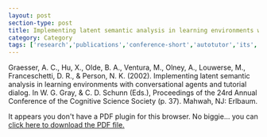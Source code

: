 ```yaml
---
layout: post
section-type: post
title: Implementing latent semantic analysis in learning environments with conversational agents and tutorial dialog
category: Category
tags: ['research','publications','conference-short','autotutor','its','education-research','semantics','nlp','discourse']
---
```

Graesser, A. C., Hu, X., Olde, B. A., Ventura, M., Olney, A., Louwerse, M., Franceschetti, D. R., & Person, N. K. (2002). Implementing latent semantic analysis in learning environments with conversational agents and tutorial dialog. In W. G. Gray, & C. D. Schunn (Eds.), Proceedings of the 24rd Annual Conference of the Cognitive Science Society (p. 37). Mahwah, NJ: Erlbaum. 

<object data="http://umdrive.memphis.edu/aolney/public/publications/Implementing%20Latent%20Semantic%20Analysis%20in%20Learning%20Environments%20with%20Conversational%20Agents%20and%20Tutorial%20Dialog.pdf" type="application/pdf" width="100%" height="600px">
 
  <p>It appears you don't have a PDF plugin for this browser.
  No biggie... you can <a href="http://umdrive.memphis.edu/aolney/public/publications/Implementing%20Latent%20Semantic%20Analysis%20in%20Learning%20Environments%20with%20Conversational%20Agents%20and%20Tutorial%20Dialog.pdf">click here to
  download the PDF file.</a></p>
  
</object>
